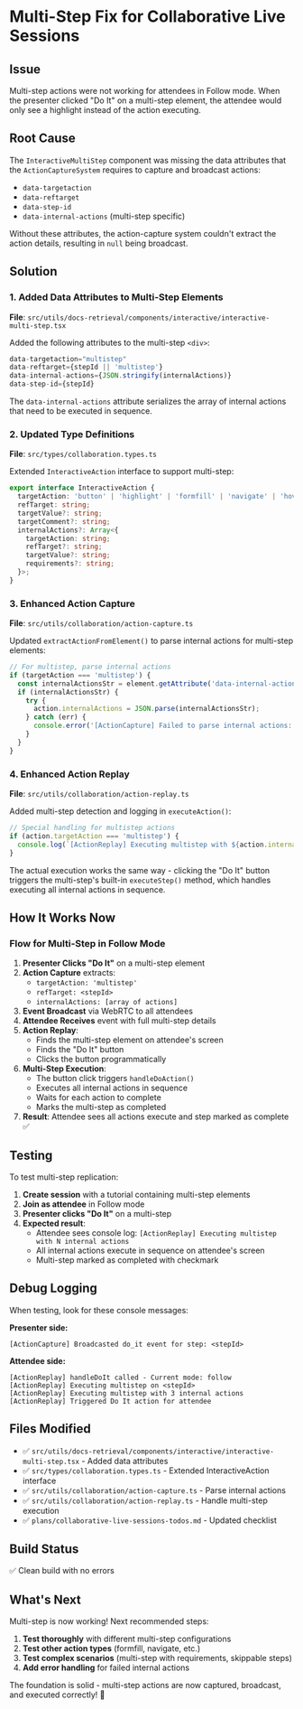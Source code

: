# Multi-Step Fix for Collaborative Live Sessions

## Issue
Multi-step actions were not working for attendees in Follow mode. When the presenter clicked "Do It" on a multi-step element, the attendee would only see a highlight instead of the action executing.

## Root Cause
The `InteractiveMultiStep` component was missing the data attributes that the `ActionCaptureSystem` requires to capture and broadcast actions:
- `data-targetaction`
- `data-reftarget`  
- `data-step-id`
- `data-internal-actions` (multi-step specific)

Without these attributes, the action-capture system couldn't extract the action details, resulting in `null` being broadcast.

## Solution

### 1. Added Data Attributes to Multi-Step Elements
**File**: `src/utils/docs-retrieval/components/interactive/interactive-multi-step.tsx`

Added the following attributes to the multi-step `<div>`:
```typescript
data-targetaction="multistep"
data-reftarget={stepId || 'multistep'}
data-internal-actions={JSON.stringify(internalActions)}
data-step-id={stepId}
```

The `data-internal-actions` attribute serializes the array of internal actions that need to be executed in sequence.

### 2. Updated Type Definitions
**File**: `src/types/collaboration.types.ts`

Extended `InteractiveAction` interface to support multi-step:
```typescript
export interface InteractiveAction {
  targetAction: 'button' | 'highlight' | 'formfill' | 'navigate' | 'hover' | 'multistep';
  refTarget: string;
  targetValue?: string;
  targetComment?: string;
  internalActions?: Array<{
    targetAction: string;
    refTarget?: string;
    targetValue?: string;
    requirements?: string;
  }>;
}
```

### 3. Enhanced Action Capture
**File**: `src/utils/collaboration/action-capture.ts`

Updated `extractActionFromElement()` to parse internal actions for multi-step elements:
```typescript
// For multistep, parse internal actions
if (targetAction === 'multistep') {
  const internalActionsStr = element.getAttribute('data-internal-actions');
  if (internalActionsStr) {
    try {
      action.internalActions = JSON.parse(internalActionsStr);
    } catch (err) {
      console.error('[ActionCapture] Failed to parse internal actions:', err);
    }
  }
}
```

### 4. Enhanced Action Replay
**File**: `src/utils/collaboration/action-replay.ts`

Added multi-step detection and logging in `executeAction()`:
```typescript
// Special handling for multistep actions
if (action.targetAction === 'multistep') {
  console.log(`[ActionReplay] Executing multistep with ${action.internalActions?.length || 0} internal actions`);
}
```

The actual execution works the same way - clicking the "Do It" button triggers the multi-step's built-in `executeStep()` method, which handles executing all internal actions in sequence.

## How It Works Now

### Flow for Multi-Step in Follow Mode

1. **Presenter Clicks "Do It"** on a multi-step element
2. **Action Capture** extracts:
   - `targetAction: 'multistep'`
   - `refTarget: <stepId>`
   - `internalActions: [array of actions]`
3. **Event Broadcast** via WebRTC to all attendees
4. **Attendee Receives** event with full multi-step details
5. **Action Replay**:
   - Finds the multi-step element on attendee's screen
   - Finds the "Do It" button
   - Clicks the button programmatically
6. **Multi-Step Execution**:
   - The button click triggers `handleDoAction()`
   - Executes all internal actions in sequence
   - Waits for each action to complete
   - Marks the multi-step as completed
7. **Result**: Attendee sees all actions execute and step marked as complete ✅

## Testing

To test multi-step replication:

1. **Create session** with a tutorial containing multi-step elements
2. **Join as attendee** in Follow mode
3. **Presenter clicks "Do It"** on a multi-step
4. **Expected result**:
   - Attendee sees console log: `[ActionReplay] Executing multistep with N internal actions`
   - All internal actions execute in sequence on attendee's screen
   - Multi-step marked as completed with checkmark

## Debug Logging

When testing, look for these console messages:

**Presenter side:**
```
[ActionCapture] Broadcasted do_it event for step: <stepId>
```

**Attendee side:**
```
[ActionReplay] handleDoIt called - Current mode: follow
[ActionReplay] Executing multistep on <stepId>
[ActionReplay] Executing multistep with 3 internal actions
[ActionReplay] Triggered Do It action for attendee
```

## Files Modified

- ✅ `src/utils/docs-retrieval/components/interactive/interactive-multi-step.tsx` - Added data attributes
- ✅ `src/types/collaboration.types.ts` - Extended InteractiveAction interface
- ✅ `src/utils/collaboration/action-capture.ts` - Parse internal actions
- ✅ `src/utils/collaboration/action-replay.ts` - Handle multi-step execution
- ✅ `plans/collaborative-live-sessions-todos.md` - Updated checklist

## Build Status
✅ Clean build with no errors

## What's Next

Multi-step is now working! Next recommended steps:
1. **Test thoroughly** with different multi-step configurations
2. **Test other action types** (formfill, navigate, etc.)
3. **Test complex scenarios** (multi-step with requirements, skippable steps)
4. **Add error handling** for failed internal actions

The foundation is solid - multi-step actions are now captured, broadcast, and executed correctly! 🎉

